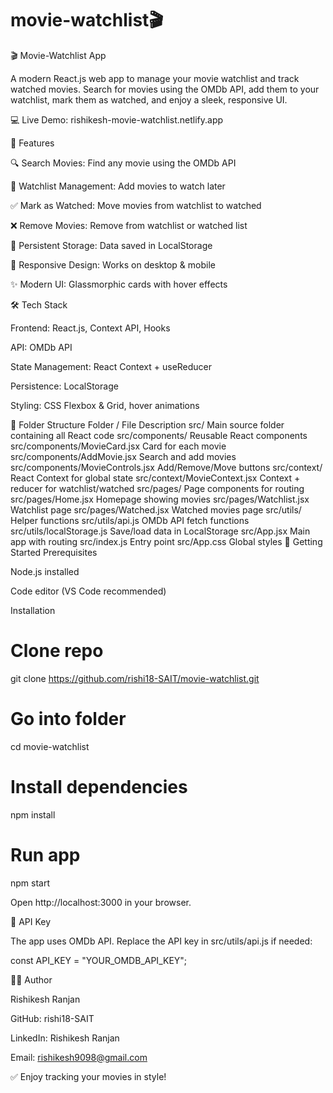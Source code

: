 # movie-watchlist🎬

🎬 Movie-Watchlist App

A modern React.js web app to manage your movie watchlist and track watched movies. Search for movies using the OMDb API, add them to your watchlist, mark them as watched, and enjoy a sleek, responsive UI.

💻 Live Demo: rishikesh-movie-watchlist.netlify.app

🧩 Features

🔍 Search Movies: Find any movie using the OMDb API

📃 Watchlist Management: Add movies to watch later

✅ Mark as Watched: Move movies from watchlist to watched

❌ Remove Movies: Remove from watchlist or watched list

💾 Persistent Storage: Data saved in LocalStorage

📱 Responsive Design: Works on desktop & mobile

✨ Modern UI: Glassmorphic cards with hover effects

🛠️ Tech Stack

Frontend: React.js, Context API, Hooks

API: OMDb API

State Management: React Context + useReducer

Persistence: LocalStorage

Styling: CSS Flexbox & Grid, hover animations

📂 Folder Structure
Folder / File	Description
src/	Main source folder containing all React code
src/components/	Reusable React components
src/components/MovieCard.jsx	Card for each movie
src/components/AddMovie.jsx	Search and add movies
src/components/MovieControls.jsx	Add/Remove/Move buttons
src/context/	React Context for global state
src/context/MovieContext.jsx	Context + reducer for watchlist/watched
src/pages/	Page components for routing
src/pages/Home.jsx	Homepage showing movies
src/pages/Watchlist.jsx	Watchlist page
src/pages/Watched.jsx	Watched movies page
src/utils/	Helper functions
src/utils/api.js	OMDb API fetch functions
src/utils/localStorage.js	Save/load data in LocalStorage
src/App.jsx	Main app with routing
src/index.js	Entry point
src/App.css	Global styles
🚀 Getting Started
Prerequisites

Node.js installed

Code editor (VS Code recommended)

Installation
# Clone repo
git clone https://github.com/rishi18-SAIT/movie-watchlist.git

# Go into folder
cd movie-watchlist

# Install dependencies
npm install

# Run app
npm start


Open http://localhost:3000
 in your browser.

🔗 API Key

The app uses OMDb API. Replace the API key in src/utils/api.js if needed:

const API_KEY = "YOUR_OMDB_API_KEY";

👨‍💻 Author

Rishikesh Ranjan

GitHub: rishi18-SAIT

LinkedIn: Rishikesh Ranjan

Email: rishikesh9098@gmail.com

✅ Enjoy tracking your movies in style!
